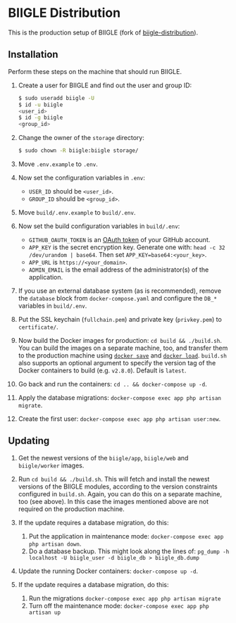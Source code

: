 # BIIGLE Distribution

This is the production setup of BIIGLE (fork of [biigle-distribution](https://github.com/BiodataMiningGroup/biigle-distribution)).

## Installation

Perform these steps on the machine that should run BIIGLE.

1. Create a user for BIIGLE and find out the user and group ID:
   ```bash
   $ sudo useradd biigle -U
   $ id -u biigle
   <user_id>
   $ id -g biigle
   <group_id>
   ```

2. Change the owner of the `storage` directory:
   ```bash
   $ sudo chown -R biigle:biigle storage/
   ```

2. Move `.env.example` to `.env`.

3. Now set the configuration variables in `.env`:

   - `USER_ID` should be `<user_id>`.
   - `GROUP_ID` should be `<group_id>`.

2. Move `build/.env.example` to `build/.env`.

3. Now set the build configuration variables in `build/.env`:

   - `GITHUB_OAUTH_TOKEN` is an [OAuth token](https://help.github.com/articles/creating-a-personal-access-token-for-the-command-line/) of your GitHub account.
   - `APP_KEY` is the secret encryption key. Generate one with: `head -c 32 /dev/urandom | base64`. Then set `APP_KEY=base64:<your_key>`.
   - `APP_URL` is `https://<your_domain>`.
   - `ADMIN_EMAIL` is the email address of the administrator(s) of the application.

4. If you use an external database system (as is recommended), remove the `database` block from `docker-compose.yaml` and configure the `DB_*` variables in `build/.env`.

5. Put the SSL keychain (`fullchain.pem`) and private key (`privkey.pem`) to `certificate/`.

6. Now build the Docker images for production: `cd build && ./build.sh`. You can build the images on a separate machine, too, and transfer them to the production machine using [`docker save`](https://docs.docker.com/engine/reference/commandline/save/) and [`docker load`](https://docs.docker.com/engine/reference/commandline/load/). `build.sh` also supports an optional argument to specify the version tag of the Docker containers to build (e.g. `v2.8.0`). Default is `latest`.

7. Go back and run the containers: `cd .. && docker-compose up -d`.

8. Apply the database migrations: `docker-compose exec app php artisan migrate`.

9. Create the first user: `docker-compose exec app php artisan user:new`.

## Updating

1. Get the newest versions of the `biigle/app`, `biigle/web` and `biigle/worker` images.

2. Run `cd build && ./build.sh`. This will fetch and install the newest versions of the BIIGLE modules, according to the version constraints configured in `build.sh`. Again, you can do this on a separate machine, too (see above). In this case the images mentioned above are not required on the production machine.

3. If the update requires a database migration, do this:
   1. Put the application in maintenance mode: `docker-compose exec app php artisan down`.
   2. Do a database backup. This might look along the lines of: `pg_dump -h localhost -U biigle_user -d biigle_db > biigle_db.dump`

4. Update the running Docker containers: `docker-compose up -d`.

5. If the update requires a database migration, do this:
   1. Run the migrations `docker-compose exec app php artisan migrate`
   2. Turn off the maintenance mode: `docker-compose exec app php artisan up`
